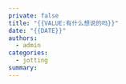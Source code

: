 ```yaml
---
private: false
title: "{{VALUE:有什么想说的吗}}"
date: "{{DATE}}"
authors:
  - admin
categories:
  - jotting
summary:
---
```

